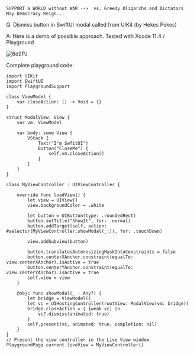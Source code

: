 ```
SUPPORT a WORLD without WAR -->  vs. Greedy Oligarchs and Dictators
May Democracy Reign... 
```

Q: Dismiss button in SwiftUI modal called from UIKit (by Hekes Pekes)

A: Here is a demo of possible approach. Tested with Xcode 11.4 / Playground

![6d2PJ](https://user-images.githubusercontent.com/62171579/167773813-dedcc33f-e76b-48cf-8587-f3b9a4b60279.gif)

Complete playground code:

```
import UIKit
import SwiftUI
import PlaygroundSupport

class ViewModel {
    var closeAction: () -> Void = {}
}

struct ModalView: View {
    var vm: ViewModel

    var body: some View {
        VStack {
            Text("I'm SwfitUI")
            Button("CloseMe") {
                self.vm.closeAction()
            }
        }
    }
}

class MyViewController : UIViewController {

    override func loadView() {
        let view = UIView()
        view.backgroundColor = .white

        let button = UIButton(type: .roundedRect)
        button.setTitle("ShowIt", for: .normal)
        button.addTarget(self, action: #selector(MyViewController.showModal(_:)), for: .touchDown)

        view.addSubview(button)

        button.translatesAutoresizingMaskIntoConstraints = false
        button.centerXAnchor.constraint(equalTo: view.centerXAnchor).isActive = true
        button.centerYAnchor.constraint(equalTo: view.centerYAnchor).isActive = true
        self.view = view
    }

    @objc func showModal(_ : Any?) {
        let bridge = ViewModel()
        let vc = UIHostingController(rootView: ModalView(vm: bridge))
        bridge.closeAction = { [weak vc] in
            vc?.dismiss(animated: true)
        }
        self.present(vc, animated: true, completion: nil)
    }
}
// Present the view controller in the Live View window
PlaygroundPage.current.liveView = MyViewController()
```
